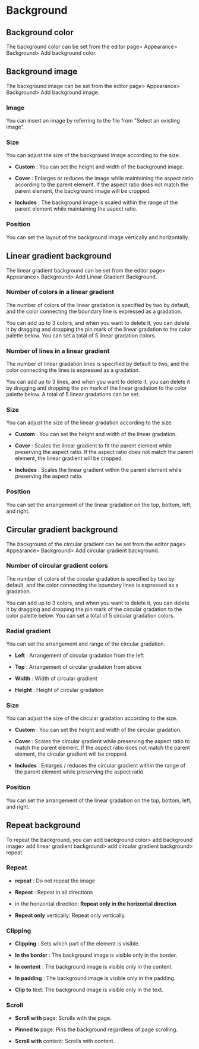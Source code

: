 # Background## Background colorThe background color can be set from the editor page\> Appearance\> Background\> Add background color.## Background imageThe background image can be set from the editor page\> Appearance\> Background\> Add background image.### ImageYou can insert an image by referring to the file from \"Select an existing image\".### SizeYou can adjust the size of the background image according to the size.-   **Custom** : You can set the height and width of the background image.-   **Cover** : Enlarges or reduces the image while maintaining the aspect ratio according to the parent element. If the aspect ratio does not match the parent element, the background image will be cropped.-   **Includes** : The background image is scaled within the range of the parent element while maintaining the aspect ratio.### PositionYou can set the layout of the background image vertically and horizontally.## Linear gradient backgroundThe linear gradient background can be set from the editor page\> Appearance\> Background\> Add Linear Gradient Background.### Number of colors in a linear gradientThe number of colors of the linear gradation is specified by two by default, and the color connecting the boundary line is expressed as a gradation.You can add up to 3 colors, and when you want to delete it, you can delete it by dragging and dropping the pin mark of the linear gradation to the color palette below. You can set a total of 5 linear gradation colors.### Number of lines in a linear gradientThe number of linear gradation lines is specified by default to two, and the color connecting the lines is expressed as a gradation.You can add up to 3 lines, and when you want to delete it, you can delete it by dragging and dropping the pin mark of the linear gradation to the color palette below. A total of 5 linear gradations can be set.### SizeYou can adjust the size of the linear gradation according to the size.-   **Custom** : You can set the height and width of the linear gradation.-   **Cover** : Scales the linear gradient to fit the parent element while preserving the aspect ratio. If the aspect ratio does not match the parent element, the linear gradient will be cropped.-   **Includes** : Scales the linear gradient within the parent element while preserving the aspect ratio.### PositionYou can set the arrangement of the linear gradation on the top, bottom, left, and right.## Circular gradient backgroundThe background of the circular gradient can be set from the editor page\> Appearance\> Background\> Add circular gradient background.### Number of circular gradient colorsThe number of colors of the circular gradation is specified by two by default, and the color connecting the boundary lines is expressed as a gradation.You can add up to 3 colors, and when you want to delete it, you can delete it by dragging and dropping the pin mark of the circular gradation to the color palette below. You can set a total of 5 circular gradation colors.### Radial gradientYou can set the arrangement and range of the circular gradation.-   **Left** : Arrangement of circular gradation from the left-   **Top** : Arrangement of circular gradation from above-   **Width** : Width of circular gradient-   **Height** : Height of circular gradation### SizeYou can adjust the size of the circular gradation according to the size.-   **Custom** : You can set the height and width of the circular gradation.-   **Cover** : Scales the circular gradient while preserving the aspect ratio to match the parent element. If the aspect ratio does not match the parent element, the circular gradient will be cropped.-   **Includes** : Enlarges / reduces the circular gradient within the range of the parent element while preserving the aspect ratio.### PositionYou can set the arrangement of the linear gradation on the top, bottom, left, and right.## Repeat backgroundTo repeat the background, you can add background color\> add background image\> add linear gradient background\> add circular gradient background\> repeat.### Repeat-   **repeat** : Do not repeat the image-   **Repeat** : Repeat in all directions-   in the horizontal direction: **Repeat only in the horizontal direction**-   **Repeat only** vertically: Repeat only vertically.### Clipping-   **Clipping** : Sets which part of the element is visible.-   **In the border** : The background image is visible only in the border.-   **In content** : The background image is visible only in the content.-   **In padding** : The background image is visible only in the padding.-   **Clip to** text: The background image is visible only in the text.### Scroll-   **Scroll with** page: Scrolls with the page.-   **Pinned to** page: Pins the background regardless of page scrolling.-   **Scroll with** content: Scrolls with content.